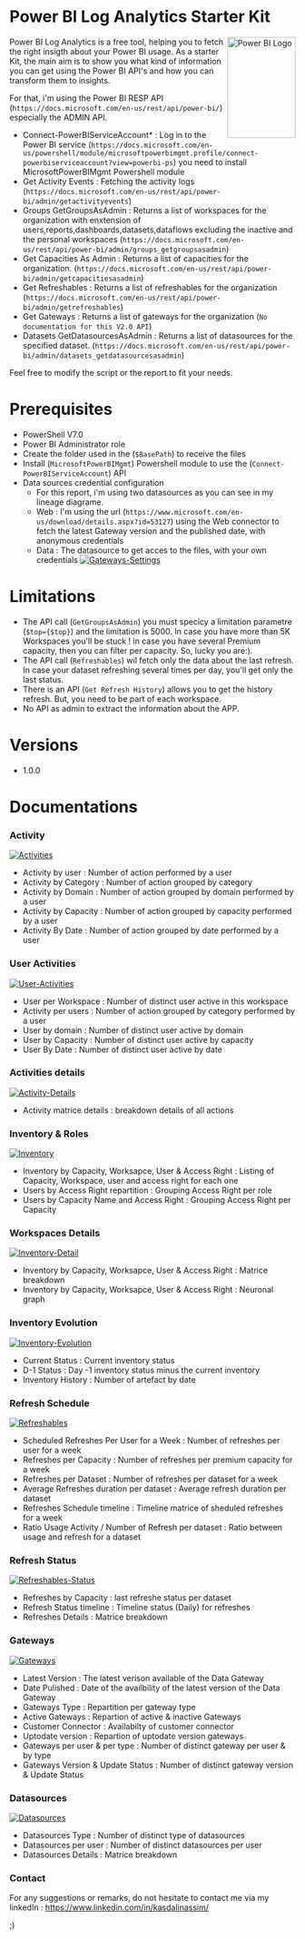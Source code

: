 # Power BI Log Analytics Starter Kit

<img src="https://images.squarespace-cdn.com/content/v1/57aa0fb1b3db2bbe2dfb5840/1607362034987-W2CCN0CV3112IH7MO9PP/ke17ZwdGBToddI8pDm48kHetbtA8IrNNARGRRAMq6VBZw-zPPgdn4jUwVcJE1ZvWEtT5uBSRWt4vQZAgTJucoTqqXjS3CfNDSuuf31e0tVHhoieEUztzpJSjZ_qXSmFcXEpZNATOgXau2Y02sfc7AN1lH3P2bFZvTItROhWrBJ0/Power+BI+Logo.png" align="right"
     alt="Power BI Logo" width="120" height="178">

Power BI Log Analytics is a free tool, helping you to fetch the right insigth about your Power BI usage. As a starter Kit, the main aim is to show you what kind of information you can get using the Power BI API's and how you can transform them to insights.

For that, i'm using the Power BI RESP API (`https://docs.microsoft.com/en-us/rest/api/power-bi/`) especially the ADMIN API.


 - Connect-PowerBIServiceAccount* : Log in to the Power BI service (`https://docs.microsoft.com/en-us/powershell/module/microsoftpowerbimgmt.profile/connect-powerbiserviceaccount?view=powerbi-ps`) you need to install MicrosoftPowerBIMgmt Powershell module
 - Get Activity Events : Fetching the activity logs (`https://docs.microsoft.com/en-us/rest/api/power-bi/admin/getactivityevents`)
 - Groups GetGroupsAsAdmin : Returns a list of workspaces for the organization with enxtension of users,reports,dashboards,datasets,dataflows excluding the inactive and the personal workspaces (`https://docs.microsoft.com/en-us/rest/api/power-bi/admin/groups_getgroupsasadmin`)
 - Get Capacities As Admin : Returns a list of capacities for the organization. (`https://docs.microsoft.com/en-us/rest/api/power-bi/admin/getcapacitiesasadmin`)
 - Get Refreshables : Returns a list of refreshables for the organization (`https://docs.microsoft.com/en-us/rest/api/power-bi/admin/getrefreshables`)
 - Get Gateways : Returns a list of gateways for the organization (`No documentation for this V2.0 API`)
 - Datasets GetDatasourcesAsAdmin : Returns a list of datasources for the specified dataset. (`https://docs.microsoft.com/en-us/rest/api/power-bi/admin/datasets_getdatasourcesasadmin`)
 

Feel free to modify the script or the report to fit your needs.

# Prerequisites

* PowerShell V7.0
* Power BI Administrator role
* Create the folder used in the (`$BasePath`) to receive the files
* Install (`MicrosoftPowerBIMgmt`) Powershell module to use the (`Connect-PowerBIServiceAccount`) API
* Data sources credential configuration
    * For this report, i'm using two datasources as you can see in my lineage diagrame.
    * Web : I'm using the url (`https://www.microsoft.com/en-us/download/details.aspx?id=53127`) using the Web connector to fetch the latest Gateway version and the published date, with anonymous credentials 
    * Data : The datasource to get acces to the files, with your own credentials
<a href="https://ibb.co/16SM8g4"><img src="https://i.ibb.co/WtT0ghR/Gateways-Settings.png" alt="Gateways-Settings" border="0"></a>

# Limitations

* The API call (`GetGroupsAsAdmin`) you must specicy a limitation parametre (`$top={$top}`) and the limitation is 5000. In case you have more than 5K Workspaces you'll be stuck ! in case you have several Premium capacity, then you can filter per capacity. So, lucky you are:).
* The API call (`Refreshables`) wil fetch only the data about the last refresh. In case your dataset refreshing several times per day, you'll get only the last status.
* There is an API (`Get Refresh History`) allows you to get the history refresh. But, you need to be part of each workspace.
* No API as admin to extract the information about the APP.

# Versions
* 1.0.0 

# Documentations
     
### Activity
<a href="https://ibb.co/5BTpSXM"><img src="https://i.ibb.co/NZxDJgV/Activities.png" alt="Activities" border="0"></a>

- Activity by user : Number of action performed by a user
- Activity by Category : Number of action grouped by category
- Activity by Domain : Number of action grouped by domain performed by a user
- Activity by Capacity : Number of action grouped by capacity performed by a user
- Activity By Date : Number of action grouped by date performed by a user

### User Activities
<a href="https://ibb.co/1Yg6xBn"><img src="https://i.ibb.co/rKjsJqt/User-Activities.png" alt="User-Activities" border="0"></a>

- User per Workspace : Number of distinct user active in this workspace
- Activity per users : Number of action grouped by category performed by a user
- User by domain : Number of distinct user active by domain
- User by Capacity : Number of distinct user active by capacity
- User By Date : Number of distinct user active by date

### Activities details
<a href="https://ibb.co/p0D7Hw5"><img src="https://i.ibb.co/5MD0Q4w/Activity-Details.png" alt="Activity-Details" border="0"></a>

- Activity matrice details : breakdown details of all actions

### Inventory & Roles
<a href="https://ibb.co/FbS3Nz1"><img src="https://i.ibb.co/3yDdGcb/Inventory.png" alt="Inventory" border="0"></a>

- Inventory by Capacity, Worksapce, User & Access Right : Listing of Capacity, Workspace, user and access right for each one
- Users by Access Right repartition : Grouping Access Right per role
- Users by Capacity Name and Access Right : Grouping Access Right per Capacity

### Workspaces Details
<a href="https://ibb.co/9VdLY3z"><img src="https://i.ibb.co/hZTj81h/Inventory-Detail.png" alt="Inventory-Detail" border="0"></a>

- Inventory by Capacity, Worksapce, User & Access Right : Matrice breakdown
- Inventory by Capacity, Worksapce, User & Access Right : Neuronal graph

### Inventory Evolution
<a href="https://ibb.co/TghSr5d"><img src="https://i.ibb.co/QKmRXGt/Inventory-Evolution.png" alt="Inventory-Evolution" border="0"></a>

- Current Status : Current inventory status
- D-1 Status : Day -1 inventory status minus the current inventory
- Inventory History : Number of artefact by date 

### Refresh Schedule
<a href="https://ibb.co/DGRdwCy"><img src="https://i.ibb.co/0BG5YMS/Refreshables.png" alt="Refreshables" border="0"></a>

- Scheduled Refreshes Per User for a Week : Number of refreshes per user for a week
- Refreshes per Capacity : Number of refreshes per premium capacity for a week
- Refreshes per Dataset : Number of refreshes per dataset for a week
- Average Refreshes duration per dataset : Average refresh duration per dataset 
- Refreshes Schedule timeline : Timeline matrice of sheduled refreshes for a week
- Ratio Usage Activity / Number of Refresh per dataset : Ratio between usage and refresh for a dataset

### Refresh Status
<a href="https://ibb.co/qYjV4Ls"><img src="https://i.ibb.co/pjw5s6z/Refreshables-Status.png" alt="Refreshables-Status" border="0"></a>

- Refreshes by Capacity : last refreshe status per dataset
- Refresh Status timeline : Timeline status (Daily) for refreshes
- Refreshes Details : Matrice breakdown

### Gateways
<a href="https://ibb.co/Zc797b9"><img src="https://i.ibb.co/tYFRF1R/Gateways.png" alt="Gateways" border="0"></a>

- Latest Version : The latest verison available of the Data Gateway
- Date Pulished : Date of the availbility of the latest version of the Data Gateway
- Gateways Type : Repartition per gateway type
- Active Gateways : Repartion of active & inactive Gateways
- Customer Connector : Availabilty of customer connector 
- Uptodate version : Repartion of uptodate version gateways
- Gateways per user & per type : Number of distinct gateway per user & by type
- Gateways Version & Update Status : Number of distinct gateway version & Update Status

### Datasources
<a href="https://ibb.co/jvTMTQd"><img src="https://i.ibb.co/N6sjsJX/Datasources.png" alt="Datasources" border="0"></a>

- Datasources Type : Number of distinct type of datasources
- Datasources per user : Number of distinct datasources per user
- Datasources Details : Matrice breakdown

### Contact
For any suggestions or remarks, do not hesitate to contact me via my linkedIn : https://www.linkedin.com/in/kasdalinassim/

;)

